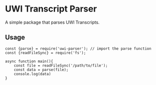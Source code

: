# UWI Transcript Parser

A simple package that parses UWI Transcripts.

## Usage

```
const {parse} = require('uwi-parser'); // import the parse function
const {readFileSync} = require('fs');

async function main(){
    const file = readFileSync('/path/to/file');
    const data = parse(file);
    console.log(data)
}


```